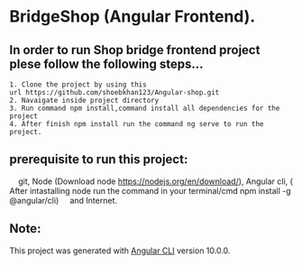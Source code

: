 # BridgeShop (Angular Frontend).

## In order to run Shop bridge frontend project plese follow the following steps...
    1. Clone the project by using this url https://github.com/shoebkhan123/Angular-shop.git
    2. Navaigate inside project directory
    3. Run command npm install,command install all dependencies for the project
    4. After finish npm install run the command ng serve to run the project.

## prerequisite to run this project:
    git, Node (Download node https://nodejs.org/en/download/), Angular cli, ( After intastalling node run the command in your terminal/cmd npm install -g  @angular/cli)
            and Internet.

## Note:
This project was generated with [Angular CLI](https://github.com/angular/angular-cli) version 10.0.0.
